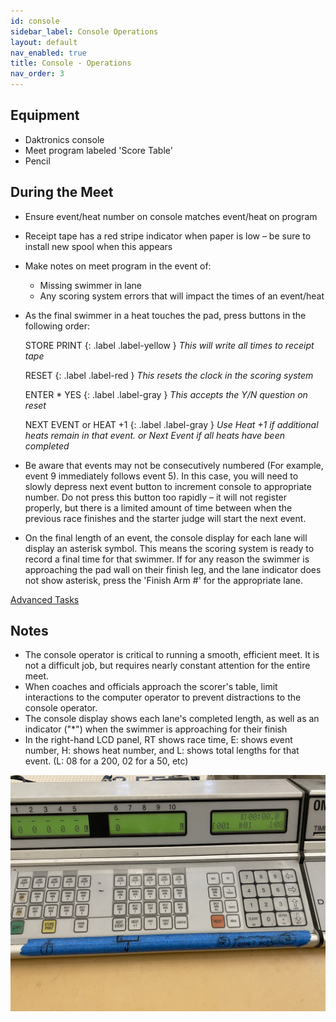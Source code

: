 ```yaml
---
id: console
sidebar_label: Console Operations
layout: default
nav_enabled: true
title: Console - Operations
nav_order: 3
---
```


## Equipment 

   - Daktronics console
   - Meet program labeled 'Score Table'
   - Pencil 

## During the Meet 

  - Ensure event/heat number on console matches event/heat on program
  - Receipt tape has a red stripe indicator when paper is low – be sure to install new spool when this appears
  - Make notes on meet program in the event of:
    - Missing swimmer in lane
    - Any scoring system errors that will impact the times of an event/heat
  - As the final swimmer in a heat touches the pad, press buttons in the following order:
    
    STORE PRINT
    {: .label .label-yellow }
    _This will write all times to receipt tape_
    
    RESET
    {: .label .label-red }
    _This resets the clock in the scoring system_
    
    ENTER * YES
    {: .label .label-gray }
    _This accepts the Y/N question on reset_

    NEXT EVENT or HEAT +1
    {: .label .label-gray }
    _Use Heat +1 if additional heats remain in that event. or Next Event if all heats have been completed_

  - Be aware that events may not be consecutively numbered (For example, event 9 immediately follows event 5).  In this case, you will need to slowly depress next event button to increment console to appropriate number.   Do not press this button too rapidly – it will not register properly, but there is a limited amount of time between when the previous race finishes and the starter judge will start the next event.
  - On the final length of an event, the console display for each lane will display an asterisk symbol.  This means the scoring system is ready to record a final time for that swimmer.   If for any reason the swimmer is approaching the pad wall on their finish leg, and the lane indicator does not show asterisk, press the 'Finish Arm #' for the appropriate lane. 

[Advanced Tasks](console-adv.md)
 
## Notes 

  - The console operator is critical to running a smooth, efficient meet.  It is not a difficult job, but requires nearly constant attention for the entire meet.
  - When coaches and officials approach the scorer's table, limit interactions to the computer operator to prevent distractions to the console operator. 
  - The console display shows each lane's completed length, as well as an indicator ("*") when the swimmer is approaching for their finish
  - In the right-hand LCD panel, RT shows race time, E: shows event number, H: shows heat number, and L: shows total lengths for that event. (L: 08 for a 200, 02 for a 50, etc)

![Daktronics Console](img/daktronics_console.jpg)
